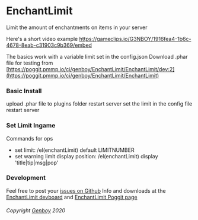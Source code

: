 
# EnchantLimit
Limit the amount of enchantments on items in your server

Here's a short video example
https://gameclips.io/G3NBOY/1916fea4-1b6c-4678-8eab-c31903c9b369/embed

The basics work with a variable limit set in the config.json
Download .phar file for testing from [https://poggit.pmmp.io/ci/genboy/EnchantLimit/EnchantLimit/dev:2](https://poggit.pmmp.io/ci/genboy/EnchantLimit/EnchantLimit) 

### Basic Install

upload .phar file to plugins folder 
restart server 
set the limit in the config file 
restart server

### Set Limit Ingame

Commands for ops 
- set limit: /el(enchantLimit) default LIMITNUMBER
- set warning limit display position: /el(enchantLimit) display 'title|tip|msg|pop'
    
### Development
Feel free to post your [issues on Github](https://github.com/genboy/EnchantLimit/issues) 
Info and downloads at the  [EnchantLimit devboard](https://github.com/genboy/EnchantLimit/projects/1) and  [EnchantLimit Poggit page](https://poggit.pmmp.io/ci/genboy/EnchantLimit/EnchantLimit) 


###### Copyright [Genboy](https://github.com/genboy) 2020
